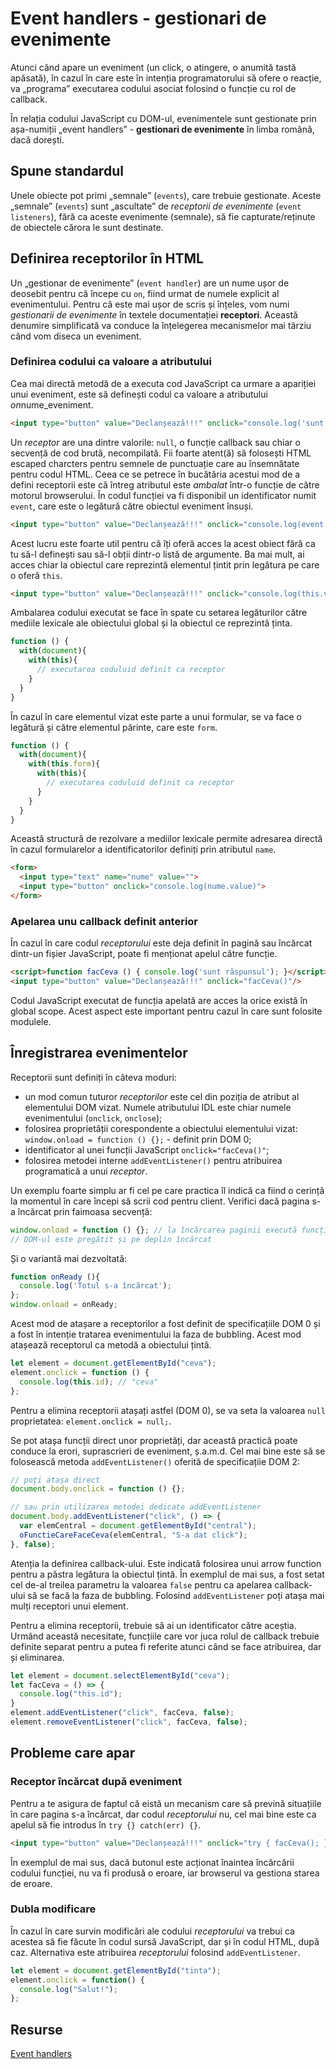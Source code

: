 # Event handlers - gestionari de evenimente

Atunci când apare un eveniment (un click, o atingere, o anumită tastă apăsată), în cazul în care este în intenția programatorului să ofere o reacție, va „programa” executarea codului asociat folosind o funcție cu rol de callback.

În relația codului JavaScript cu DOM-ul, evenimentele sunt gestionate prin așa-numiții „event handlers” - **gestionari de evenimente** în limba română, dacă dorești.

## Spune standardul

Unele obiecte pot primi „semnale” (`events`), care trebuie gestionate. Aceste „semnale” (`events`) sunt „ascultate” de *receptorii de evenimente* (`event listeners`), fără ca aceste evenimente (semnale), să fie capturate/reținute de obiectele cărora le sunt destinate.

## Definirea receptorilor în HTML

Un „gestionar de evenimente” (`event handler`) are un nume ușor de deosebit pentru că începe cu `on`, fiind urmat de numele explicit al evenimentului. Pentru că este mai ușor de scris și înțeles, vom numi *gestionarii de evenimente* în textele documentației **receptori**. Această denumire simplificată va conduce la înțelegerea mecanismelor mai târziu când vom diseca un eveniment.

### Definirea codului ca valoare a atributului

Cea mai directă metodă de a executa cod JavaScript ca urmare a apariției unui eveniment, este să definești codul ca valoare a atributului *on*nume_eveniment.

```html
<input type="button" value="Declanșează!!!" onclick="console.log('sunt răspunsul')"/>
```

Un *receptor* are una dintre valorile: `null`, o funcție callback sau chiar o secvență de cod brută, necompilată. Fii foarte atent(ă) să folosești HTML escaped charcters pentru semnele de punctuație care au însemnătate pentru codul HTML. Ceea ce se petrece în bucătăria acestui mod de a defini receptorii este că întreg atributul este *ambalat* într-o funcție de către motorul browserului. În codul funcției va fi disponibil un identificator numit `event`, care este o legătură către obiectul eveniment însuși.

```html
<input type="button" value="Declanșează!!!" onclick="console.log(event.type)"/>
```

Acest lucru este foarte util pentru că îți oferă acces la acest obiect fără ca tu să-l definești sau să-l obții dintr-o listă de argumente. Ba mai mult, ai acces chiar la obiectul care reprezintă elementul țintit prin legătura pe care o oferă `this`.

```html
<input type="button" value="Declanșează!!!" onclick="console.log(this.value)"/>
```

Ambalarea codului executat se face în spate cu setarea legăturilor către mediile lexicale ale obiectului global și la obiectul ce reprezintă ținta.

```javascript
function () {
  with(document){
    with(this){
      // executarea coduluid definit ca receptor
    }
  }
}
```

În cazul în care elementul vizat este parte a unui formular, se va face o legătură și către elementul părinte, care este `form`.

```javascript
function () {
  with(document){
    with(this.form){
      with(this){
        // executarea coduluid definit ca receptor
      }
    }
  }
}
```

Această structură de rezolvare a mediilor lexicale permite adresarea directă în cazul formularelor a identificatorilor definiți prin atributul `name`.

```html
<form>
  <input type="text" name="nume" value="">
  <input type="button" onclick="console.log(nume.value)">
</form>
```

### Apelarea unu callback definit anterior

În cazul în care codul *receptorului* este deja definit în pagină sau încărcat dintr-un fișier JavaScript, poate fi menționat apelul către funcție.

```html
<script>function facCeva () { console.log('sunt răspunsul'); }</script>
<input type="button" value="Declanșează!!!" onclick="facCeva()"/>
```

Codul JavaScript executat de funcția apelată are acces la orice există în global scope. Acest aspect este important pentru cazul în care sunt folosite modulele.

## Înregistrarea evenimentelor

Receptorii sunt definiți în câteva moduri:

-   un mod comun tuturor *receptorilor* este cel din poziția de atribut al elementului DOM vizat. Numele atributului IDL este chiar numele evenimentului (`onclick`, `onclose`);
-   folosirea proprietății corespondente a obiectului elementului vizat: `window.onload = function () {};` - definit prin DOM 0;
-   identificator al unei funcții JavaScript `onclick="facCeva()"`;
-   folosirea metodei interne `addEventListener()` pentru atribuirea programatică a unui *receptor*.

Un exemplu foarte simplu ar fi cel pe care practica îl indică ca fiind o cerință la momentul în care începi să scrii cod pentru client. Verifici dacă pagina s-a încărcat prin faimoasa secvență:

```javascript
window.onload = function () {}; // la încărcarea paginii execută funcția
// DOM-ul este pregătit și pe deplin încărcat
```

Și o variantă mai dezvoltată:

```javascript
function onReady (){
  console.log('Totul s-a încărcat');
};
window.onload = onReady;
```

Acest mod de atașare a receptorilor a fost definit de specificațiile DOM 0 și a fost în intenție tratarea evenimentului la faza de bubbling. Acest mod atașează receptorul ca metodă a obiectului țintă.

```javascript
let element = document.getElementById("ceva");
element.onclick = function () {
  console.log(this.id); // "ceva"
};
```

Pentru a elimina receptorii atașați astfel (DOM 0), se va seta la valoarea `null` proprietatea: `element.onclick = null;`.

Se pot atașa funcții direct unor proprietăți, dar această practică poate conduce la erori, suprascrieri de eveniment, ș.a.m.d. Cel mai bine este să se folosească metoda `addEventListener()` oferită de specificațiie DOM 2:

```javascript
// poți atașa direct
document.body.onclick = function () {};

// sau prin utilizarea metodei dedicate addEventListener
document.body.addEventListener("click", () => {
  var elemCentral = document.getElementById("central");
  oFunctieCareFaceCeva(elemCentral, "S-a dat click");
}, false);
```

Atenția la definirea callback-ului. Este indicată folosirea unui arrow function pentru a păstra legătura la obiectul țintă. În exemplul de mai sus, a fost setat cel de-al treilea parametru la valoarea `false` pentru ca apelarea callback-ului să se facă la faza de bubbling. Folosind `addEventListener` poți atașa mai mulți receptori unui element.

Pentru a elimina receptorii, trebuie să ai un identificator către aceștia. Urmând această necesitate, funcțiile care vor juca rolul de callback trebuie definite separat pentru a putea fi referite atunci când se face atribuirea, dar și eliminarea.

```javascript
let element = document.selectElementById("ceva");
let facCeva = () => {
  console.log("this.id");
}
element.addEventListener("click", facCeva, false);
element.removeEventListener("click", facCeva, false);
```

## Probleme care apar

### Receptor încărcat după eveniment

Pentru a te asigura de faptul că eistă un mecanism care să prevină situațiile în care pagina s-a încărcat, dar codul *receptorului* nu, cel mai bine este ca apelul să fie introdus în `try {} catch(err) {}`.

```html
<input type="button" value="Declanșează!!!" onclick="try { facCeva(); } catch(err) {}"/>
```

În exemplul de mai sus, dacă butonul este acționat înaintea încărcării codului funcției, nu va fi produsă o eroare, iar browserul va gestiona starea de eroare.

### Dubla modificare

În cazul în care survin modificări ale codului *receptorului* va trebui ca acestea să fie făcute în codul sursă JavaScript, dar și în codul HTML, după caz. Alternativa este atribuirea *receptorului* folosind `addEventListener`.

```javascript
let element = document.getElementById("tinta");
element.onclick = function() {
  console.log("Salut!");
};
```

## Resurse

[Event handlers](https://html.spec.whatwg.org/multipage/webappapis.html#event-handlers)
